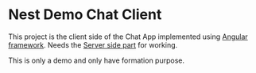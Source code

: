 # Nest Demo Chat Client

This project is the client side of the Chat App implemented using [Angular framework](https://github.com/angular/angular). Needs the [Server side part](https://github.com/Pinedo11/nestDemo-ChatServer) for working.

This is only a demo and only have formation purpose.

